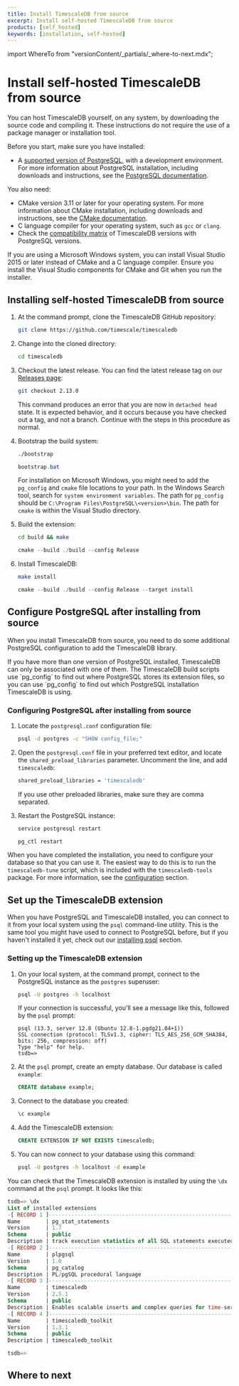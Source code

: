 ```yaml
---
title: Install TimescaleDB from source
excerpt: Install self-hosted TimescaleDB from source
products: [self_hosted]
keywords: [installation, self-hosted]
---
```


import WhereTo from "versionContent/_partials/_where-to-next.mdx";

# Install self-hosted TimescaleDB from source

You can host TimescaleDB yourself, on any system, by downloading the source code
and compiling it. These instructions do not require the use of a package manager
or installation tool.

Before you start, make sure you have installed:

*   A [supported version of PostgreSQL][compatibility-matrix], with a development environment. 
    For more information about PostgreSQL installation, including downloads and instructions, 
    see the [PostgreSQL documentation][postgres-download].

You also need:

*   CMake version 3.11 or later for your operating system. For more information
    about CMake installation, including downloads and instructions, see the [CMake documentation][cmake-download].
*   C language compiler for your operating system, such as `gcc` or `clang`.
*   Check the [compatibility matrix][compatibility-matrix] of TimescaleDB versions
    with PostgreSQL versions.

<Highlight type="note">
If you are using a Microsoft Windows system, you can install Visual Studio 2015
or later instead of CMake and a C language compiler. Ensure you install the
Visual Studio components for CMake and Git when you run the installer.
</Highlight>

<Procedure>

## Installing self-hosted TimescaleDB from source

1.  At the command prompt, clone the TimescaleDB GitHub repository:

    ```bash
    git clone https://github.com/timescale/timescaledb
    ```

1.  Change into the cloned directory:

    ```bash
    cd timescaledb
    ```

1.  Checkout the latest release. You can find the latest release tag on
    our [Releases page][gh-releases]:

    ```bash
    git checkout 2.13.0
    ```

    This command produces an error that you are now in `detached head` state. It
    is expected behavior, and it occurs because you have checked out a tag, and
    not a branch. Continue with the steps in this procedure as normal.

1.  Bootstrap the build system:

    <Terminal>

    <tab label='Linux'>

    ```bash
    ./bootstrap
    ```

    </tab>

    <tab label="Windows">

    ```powershell
    bootstrap.bat
    ```

    </tab>

    </Terminal>

    For installation on Microsoft Windows, you might need to add the `pg_config`
    and `cmake` file locations to your path. In the Windows Search tool, search
    for `system environment variables`. The path for `pg_config` should be
    `C:\Program Files\PostgreSQL\<version>\bin`. The path for `cmake` is within
    the Visual Studio directory.

2.  Build the extension:

    <Terminal>

    <tab label='Linux'>

    ```bash
    cd build && make
    ```

    </tab>

    <tab label="Windows">

    ```powershell
    cmake --build ./build --config Release
    ```

    </tab>

    </Terminal>

3.  Install TimescaleDB:

    <Terminal>

    <tab label='Linux'>

    ```bash
    make install
    ```

    </tab>

    <tab label="Windows">

    ```powershell
    cmake --build ./build --config Release --target install
    ```

    </tab>

    </Terminal>

</Procedure>

## Configure PostgreSQL after installing from source

When you install TimescaleDB from source, you need to do some additional
PostgreSQL configuration to add the TimescaleDB library.

<Highlight type="important">
If you have more than one version of PostgreSQL installed, TimescaleDB can only
be associated with one of them. The TimescaleDB build scripts use `pg_config` to
find out where PostgreSQL stores its extension files, so you can use `pg_config`
to find out which PostgreSQL installation TimescaleDB is using.
</Highlight>

<Procedure>

### Configuring PostgreSQL after installing from source

1.  Locate the `postgresql.conf` configuration file:

    ```bash
    psql -d postgres -c "SHOW config_file;"
    ```

1.  Open the `postgresql.conf` file in your preferred text editor, and locate
    the `shared_preload_libraries` parameter. Uncomment the line, and
    add `timescaledb`:

    ```bash
    shared_preload_libraries = 'timescaledb'
    ```

    If you use other preloaded libraries, make sure they are comma separated.
1.  Restart the PostgreSQL instance:
    <Terminal>

    <tab label='Linux'>

    ```bash
    service postgresql restart
    ```

    </tab>

    <tab label="Windows">

    ```powershell
    pg_ctl restart
    ```

    </tab>

    </Terminal>

</Procedure>

When you have completed the installation, you need to configure your database so
that you can use it. The easiest way to do this is to run the `timescaledb-tune`
script, which is included with the `timescaledb-tools` package. For more
information, see the [configuration][config] section.

## Set up the TimescaleDB extension

When you have PostgreSQL and TimescaleDB installed, you can connect to it from
your local system using the `psql` command-line utility. This is the same tool
you might have used to connect to PostgreSQL before, but if you haven't
installed it yet, check out our [installing psql][install-psql] section.

<Procedure>

### Setting up the TimescaleDB extension

1.  On your local system, at the command prompt, connect to the PostgreSQL
    instance as the `postgres` superuser:

    ```bash
    psql -U postgres -h localhost
    ```

    If your connection is successful, you'll see a message like this, followed
    by the `psql` prompt:

    ```
    psql (13.3, server 12.8 (Ubuntu 12.8-1.pgdg21.04+1))
    SSL connection (protocol: TLSv1.3, cipher: TLS_AES_256_GCM_SHA384, bits: 256, compression: off)
    Type "help" for help.
    tsdb=>
    ```

1.  At the `psql` prompt, create an empty database. Our database is
    called `example`:

    ```sql
    CREATE database example;
    ```

1.  Connect to the database you created:

    ```sql
    \c example
    ```

1.  Add the TimescaleDB extension:

    ```sql
    CREATE EXTENSION IF NOT EXISTS timescaledb;
    ```

1.  You can now connect to your database using this command:

    ```bash
    psql -U postgres -h localhost -d example
    ```

</Procedure>

You can check that the TimescaleDB extension is installed by using the `\dx`
command at the `psql` prompt. It looks like this:

```sql
tsdb=> \dx
List of installed extensions
-[ RECORD 1 ]------------------------------------------------------------------
Name        | pg_stat_statements
Version     | 1.7
Schema      | public
Description | track execution statistics of all SQL statements executed
-[ RECORD 2 ]------------------------------------------------------------------
Name        | plpgsql
Version     | 1.0
Schema      | pg_catalog
Description | PL/pgSQL procedural language
-[ RECORD 3 ]------------------------------------------------------------------
Name        | timescaledb
Version     | 2.5.1
Schema      | public
Description | Enables scalable inserts and complex queries for time-series data
-[ RECORD 4 ]------------------------------------------------------------------
Name        | timescaledb_toolkit
Version     | 1.3.1
Schema      | public
Description | timescaledb_toolkit

tsdb=>
```

## Where to next

<WhereTo />

[install-psql]: /use-timescale/:currentVersion:/integrations/query-admin/about-psql/
[config]: /self-hosted/:currentVersion:/configuration/
[postgres-download]: https://www.postgresql.org/download/
[cmake-download]: https://cmake.org/download/
[gh-releases]: https://github.com/timescale/timescaledb/releases
[compatibility-matrix]: /self-hosted/:currentVersion:/upgrades/upgrade-pg/
